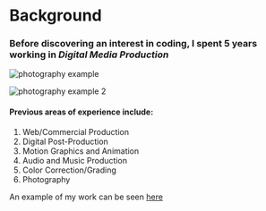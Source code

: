 # Background

### Before discovering an interest in coding, I spent 5 years working in _Digital Media Production_

![photography example](https://500px.com/photo/307273697/approaching-storm-by-alex-molinari)

![photography example 2](https://github.com/amolinari94/Midterm-Project/issues/1#issue-1031855642)




#### Previous areas of experience include:
1. Web/Commercial Production
2. Digital Post-Production
3. Motion Graphics and Animation
4. Audio and Music Production 
5. Color Correction/Grading
6. Photography


  An example of my work can be seen [here](https://vimeo.com/557286861)
